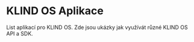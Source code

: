 # KLIND OS Aplikace

List aplikací pro KLIND OS. Zde jsou ukázky jak využívát různé KLIND OS API a SDK.
